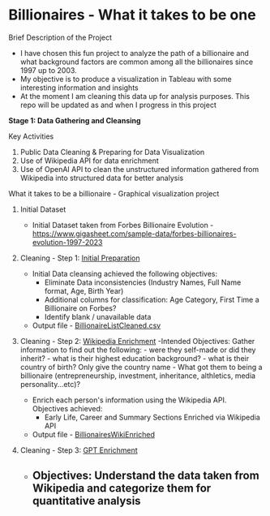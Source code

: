 # Billionaires - What it takes to be one

Brief Description of the Project
- I have chosen this fun project to analyze the path of a billionaire and what background factors are common among all the billionaires since 1997 up to 2003.
- My objective is to produce a visualization in Tableau with some interesting information and insights
- At the moment I am cleaning this data up for analysis purposes. This repo will be updated as and when I progress in this project


**Stage 1: Data Gathering and Cleansing**

Key Activities

1. Public Data Cleaning & Preparing for Data Visualization
2. Use of Wikipedia API for data enrichment
3. Use of OpenAI API to clean the unstructured information gathered from Wikipedia into structured data for better analysis

What it takes to be a billionaire - Graphical visualization project

1. Initial Dataset
   - Initial Dataset taken from Forbes Billionaire Evolution - https://www.gigasheet.com/sample-data/forbes-billionaires-evolution-1997-2023

2. Cleaning - Step 1: [Initial Preparation](/billionaireslistclean.py)
   - Initial Data cleansing achieved the following objectives:
      - Eliminate Data inconsistencies (Industry Names, Full Name format, Age, Birth Year)
      - Additional columns for classification: Age Category, First Time a Billionaire on Forbes?
      - Identify blank / unavailable data
   - Output file - [BillionaireListCleaned.csv](/BillionaireListCleaned.csv)
  
3. Cleaning - Step 2: [Wikipedia Enrichment](/wikipedia_enrich.py)
   -Intended Objectives: Gather information to find out the following:
               - were they self-made or did they inherit? 
               - what is their highest education background? 
               - what is their country of birth? Only give the country name
               - What got them to being a billionaire (entrepreneurship, investment, inheritance, althletics, media personality...etc)?
   - Enrich each person's information using the Wikipedia API. Objectives achieved:
      - Early Life, Career and Summary Sections Enriched via Wikipedia API
   - Output file - [BillionairesWikiEnriched](/BillionairesWikiEnriched.csv)
  
4. Cleaning - Step 3: [GPT Enrichment](/BillionairesGPTEnriched.csv)
   - Objectives: Understand the data taken from Wikipedia and categorize them for quantitative analysis
      - 
